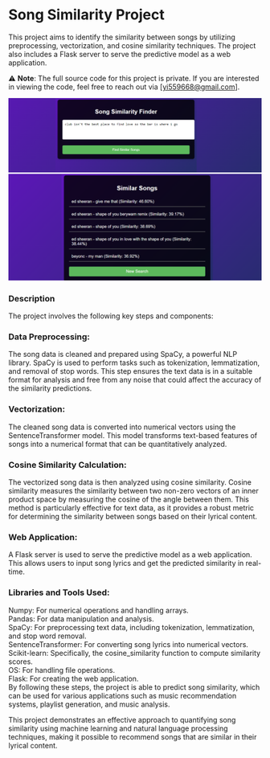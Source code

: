# Song Similarity Project
This project aims to identify the similarity between songs by utilizing preprocessing, vectorization, and cosine similarity techniques. The project also includes a Flask server to serve the predictive model as a web application.<br>

⚠️ **Note**: The full source code for this project is private. If you are interested in viewing the code, feel free to reach out via [yi559668@gmail.com].

![Screenshot (293)](./Screenshots/Screenshot(1).png)<br>
![Screenshot (293)](./Screenshots/Screenshot(2).png)<br>

### Description
The project involves the following key steps and components:

### Data Preprocessing:<br>
The song data is cleaned and prepared using SpaCy, a powerful NLP library. SpaCy is used to perform tasks such as tokenization, lemmatization, and removal of stop words. This step ensures the text data is in a suitable format for analysis and free from any noise that could affect the accuracy of the similarity predictions.<br>

### Vectorization:<br>
The cleaned song data is converted into numerical vectors using the SentenceTransformer model. This model transforms text-based features of songs into a numerical format that can be quantitatively analyzed.<br>

### Cosine Similarity Calculation:<br>
The vectorized song data is then analyzed using cosine similarity. Cosine similarity measures the similarity between two non-zero vectors of an inner product space by measuring the cosine of the angle between them. This method is particularly effective for text data, as it provides a robust metric for determining the similarity between songs based on their lyrical content.<br>

### Web Application:<br>
A Flask server is used to serve the predictive model as a web application. This allows users to input song lyrics and get the predicted similarity in real-time.<br>

### Libraries and Tools Used:<br>
Numpy: For numerical operations and handling arrays.<br>
Pandas: For data manipulation and analysis.<br>
SpaCy: For preprocessing text data, including tokenization, lemmatization, and stop word removal.<br>
SentenceTransformer: For converting song lyrics into numerical vectors.<br>
Scikit-learn: Specifically, the cosine_similarity function to compute similarity scores.<br>
OS: For handling file operations.<br>
Flask: For creating the web application.<br>
By following these steps, the project is able to predict song similarity, which can be used for various applications such as music recommendation systems, playlist generation, and music analysis.<br>

This project demonstrates an effective approach to quantifying song similarity using machine learning and natural language processing techniques, making it possible to recommend songs that are similar in their lyrical content.<br>

